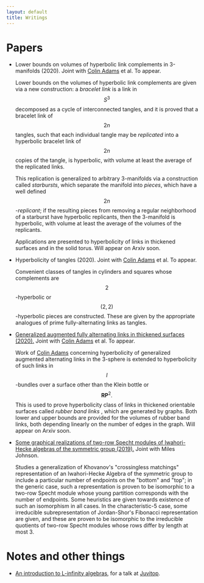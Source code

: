```yaml
---
layout: default
title: Writings
---
```


<script type="text/javascript" src="https://cdn.mathjax.org/mathjax/latest/MathJax.js?config=TeX-AMS-MML_HTMLorMML"> </script> 

# Papers

* Lower bounds on volumes of hyperbolic link complements in 3-manifolds (2020). Joint with <a href="https://sites.williams.edu/cadams/">Colin Adams</a> et al. To appear.
    
  Lower bounds on the volumes of hyperbolic link complements are given via a new construction:
  a *bracelet link* is a link in $$S^3$$ decomposed as a cycle of interconnected tangles, and it is proved that a bracelet link of $$2n$$ tangles, such that each individual tangle may be *replicated* into a hyperbolic bracelet link of $$2n$$ copies of the tangle, is hyperbolic, with volume at least the average of the replicated links.
  
  This replication is generalized to arbitrary 3-manifolds via a construction called *starbursts*, which separate the manifold into *pieces*, which have a well defined $$2n$$-*replicant*;
  if the resulting pieces from removing a regular neighborhood of a starburst have hyperbolic replicants, then the 3-manifold is hyperbolic, with volume at least the average of the volumes of the replicants. 

  Applications are presented to hyperbolicity of links in thickened surfaces and in the solid torus.
  Will appear on Arxiv soon.

* Hyperbolicity of tangles (2020). Joint with <a href="https://sites.williams.edu/cadams/">Colin Adams</a> et al. To appear.
    
  Convenient classes of tangles in cylinders and squares whose complements are $$2$$-hyperbolic or $$(2,2)$$-hyperbolic pieces are constructed.
  These are given by the appropriate analogues of prime fully-alternating links as tangles.

* <a href="https://arxiv.org/abs/2107.05406">Generalized augmented fully alternating links in thickened surfaces (2020).</a> Joint with <a href="https://sites.williams.edu/cadams/">Colin Adams</a> et al. To appear.
    
  Work of <a href="https://arxiv.org/abs/1506.03026v1">Colin Adams</a> concerning hyperbolicity of generalized augmented alternating links in the 3-sphere is extended to hyperbolicity of such links in $$I$$-bundles over a surface other than the Klein bottle or $$\mathbf{RP}^2.$$
  This is used to prove hyperbolicity class of links in thickened orientable surfaces called <i> rubber band links </i>, which are generated by graphs.
  Both lower and upper bounds are provided for the volumes of rubber band links, both depending linearly on the number of edges in the graph.
  Will appear on Arxiv soon.

* <a href="https://math.mit.edu/research/undergraduate/spur/documents/2019Johnson-Stewart.pdf">Some graphical realizations of two-row Specht modules of Iwahori-Hecke algebras of the symmetric group (2019).</a> Joint with Miles Johnson.
    
  Studies a generalization of Khovanov's "crossingless matchings" representation of an Iwahori-Hecke Algebra of the symmetric group to include a particular number of endpoints on the "bottom" and "top";
  in the generic case, such a representation is proven to be isomorphic to a two-row Specht module whose young partition corresponds with the number of endpoints.
  Some heuristics are given towards existence of such an isomorphism in all cases.
  In the characteristic-5 case, some irreducible subrepresentation of Jordan-Shor's Fibonacci representation are given, and these are proven to be isomorphic to the irreducible quotients of two-row Specht modules whose rows differ by length at most 3.

# Notes and other things

* <a href="/files/juvitop_9_14_21.pdf">An introduction to L-infinity algebras</a>, for a talk at <a href="https://math.mit.edu/juvitop/">Juvitop</a>.
